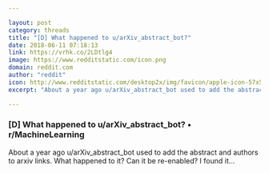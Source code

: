 ```yaml
---

layout: post
category: threads
title: "[D] What happened to u/arXiv_abstract_bot?"
date: 2018-06-11 07:18:13
link: https://vrhk.co/2LDtlg4
image: https://www.redditstatic.com/icon.png
domain: reddit.com
author: "reddit"
icon: http://www.redditstatic.com/desktop2x/img/favicon/apple-icon-57x57.png
excerpt: "About a year ago u/arXiv_abstract_bot used to add the abstract and authors to arxiv links. What happened to it? Can it be re\-enabled? I found it..."

---
```


### [D] What happened to u/arXiv_abstract_bot? • r/MachineLearning

About a year ago u/arXiv_abstract_bot used to add the abstract and authors to arxiv links. What happened to it? Can it be re\-enabled? I found it...